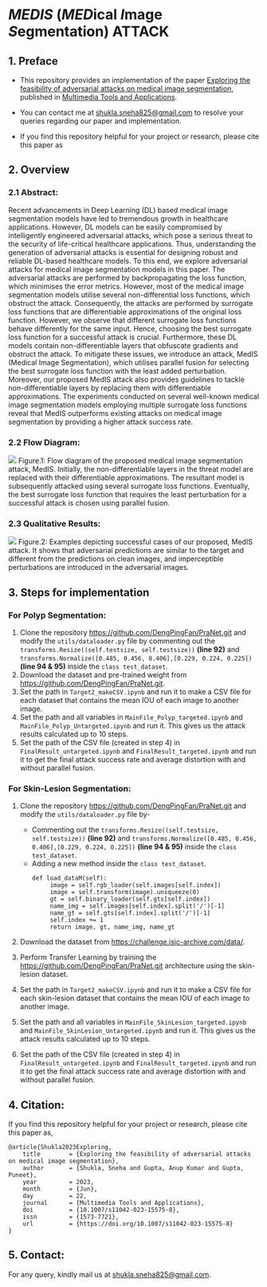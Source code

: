 # *MEDIS* (*MED*ical *I*mage *S*egmentation) ATTACK
## 1. Preface
* This repository provides an implementation of the paper [Exploring the feasibility of adversarial attacks on medical image segmentation](https://link.springer.com/article/10.1007/s11042-023-15575-8), published in [Multimedia Tools and Applications](https://www.springer.com/journal/11042). 

* You can contact me at <shukla.sneha825@gmail.com> to resolve your queries regarding our paper and implementation. 

* If you find this repository helpful for your project or research, please cite this paper as


## 2. Overview
### 2.1 Abstract:
Recent advancements in Deep Learning (DL) based medical image segmentation models have led to tremendous growth in healthcare applications. However, DL models can be easily compromised by intelligently engineered adversarial attacks, which pose a serious threat to the security of life-critical healthcare applications. Thus, understanding the generation of adversarial attacks is essential for designing robust and reliable DL-based healthcare models. To this end, we explore adversarial attacks for medical image segmentation models in this paper. The adversarial attacks are performed by backpropagating the loss function, which minimises the error metrics. However, most of the medical image segmentation models utilise several non-differential loss functions, which obstruct the attack. Consequently, the attacks are performed by surrogate loss functions that are differentiable approximations of the original loss function. However, we observe that different surrogate loss functions behave differently for the same input. Hence, choosing the best surrogate loss function for a successful attack is crucial. Furthermore, these DL models contain non-differentiable layers that obfuscate gradients and obstruct the attack. To mitigate these issues, we introduce an attack, MedIS (Medical Image Segmentation), which utilises parallel fusion for selecting the best surrogate loss function with the least added perturbation. Moreover, our proposed MedIS attack also provides guidelines to tackle non-differentiable layers by replacing them with differentiable approximations. The experiments conducted on several well-known medical image segmentation models employing multiple surrogate loss functions reveal that MedIS outperforms existing attacks on medical image segmentation by providing a higher attack success rate.
### 2.2 Flow Diagram:
![](https://media.springernature.com/full/springer-static/image/art%3A10.1007%2Fs11042-023-15575-8/MediaObjects/11042_2023_15575_Fig1_HTML.png?as=webp) Figure.1: Flow diagram of the proposed medical image segmentation attack, MedIS. Initially, the non-differentiable layers in the threat model are replaced with their differentiable approximations. The resultant model is subsequently attacked using several surrogate loss functions. Eventually, the best surrogate loss function that requires the least perturbation for a successful attack is chosen using parallel fusion.

### 2.3 Qualitative Results:
![](https://media.springernature.com/full/springer-static/image/art%3A10.1007%2Fs11042-023-15575-8/MediaObjects/11042_2023_15575_Fig2_HTML.png?as=webp) Figure.2: Examples depicting successful cases of our proposed, MedIS attack. It shows that adversarial predictions are similar to the target and different from the predictions on clean images, and imperceptible perturbations are introduced in the adversarial images.

## 3. Steps for implementation
### For Polyp Segmentation:
1. Clone the repository <https://github.com/DengPingFan/PraNet.git> and modify the `utils/dataloader.py` file by commenting out the `transforms.Resize((self.testsize, self.testsize))` **(line 92)** and `transforms.Normalize([0.485, 0.456, 0.406],[0.229, 0.224, 0.225])` **(line 94 & 95)**  inside the `class test_dataset`.
2. Download the dataset and pre-trained weight from  <https://github.com/DengPingFan/PraNet.git>.
3. Set the path in `Target2_makeCSV.ipynb` and run it to make a CSV file for each dataset that contains the mean IOU of each image to another image.
4. Set the path and all variables in `MainFile_Polyp_targeted.ipynb` and `MainFile_Polyp_Untargeted.ipynb` and run it. This gives us the attack results calculated up to 10 steps.
5. Set the path of the CSV file (created in step 4) in `FinalResult_untargeted.ipynb` and `FinalResult_targeted.ipynb` and run it to get the final attack success rate and average distortion with and without parallel fusion.

### For Skin-Lesion Segmentation:
1. Clone the repository <https://github.com/DengPingFan/PraNet.git> and modify the `utils/dataloader.py` file by-
   * Commenting out the `transforms.Resize((self.testsize, self.testsize))` **(line 92)** and `transforms.Normalize([0.485, 0.456, 0.406],[0.229, 0.224, 0.225])` **(line 94 & 95)** inside the `class test_dataset`.
   * Adding a new method inside the `class test_dataset`.
       ```
       def load_dataM(self):
            image = self.rgb_loader(self.images[self.index])
            image = self.transform(image).unsqueeze(0)
            gt = self.binary_loader(self.gts[self.index])
            name_img = self.images[self.index].split('/')[-1] 
            name_gt = self.gts[self.index].split('/')[-1] 
            self.index += 1
            return image, gt, name_img, name_gt
       ```
      
2. Download the dataset from  <https://challenge.isic-archive.com/data/>.
3. Perform Transfer Learning by training the <https://github.com/DengPingFan/PraNet.git> architecture using the skin-lesion dataset.
4. Set the path in `Target2_makeCSV.ipynb` and run it to make a CSV file for each skin-lesion dataset that contains the mean IOU of each image to another image.
5. Set the path and all variables in `MainFile_SkinLesion_targeted.ipynb` and `MainFile_SkinLesion_Untargeted.ipynb` and run it. This gives us the attack results calculated up to 10 steps.
6. Set the path of the CSV file (created in step 4) in `FinalResult_untargeted.ipynb` and `FinalResult_targeted.ipynb` and run it to get the final attack success rate and average distortion with and without parallel fusion.

## 4. Citation:
If you find this repository helpful for your project or research, please cite this paper as,
```
@article{Shukla2023Exploring,
    title        = {Exploring the feasibility of adversarial attacks on medical image segmentation},
    author       = {Shukla, Sneha and Gupta, Anup Kumar and Gupta, Puneet},
    year         = 2023,
    month        = {Jun},
    day          = 22,
    journal      = {Multimedia Tools and Applications},
    doi          = {10.1007/s11042-023-15575-8},
    issn         = {1573-7721},
    url          = {https://doi.org/10.1007/s11042-023-15575-8}
}
```

## 5. Contact:
For any query, kindly mail us at <shukla.sneha825@gmail.com>.

